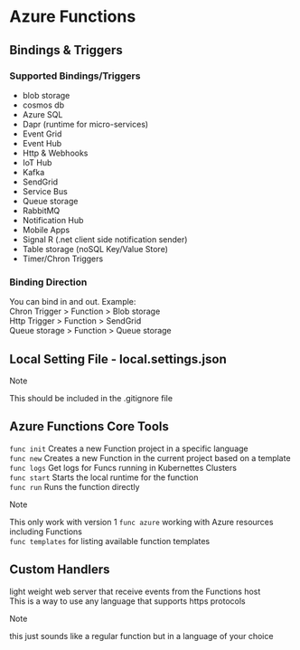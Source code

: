 # Azure Functions

## Bindings & Triggers
### Supported Bindings/Triggers
- blob storage
- cosmos db
- Azure SQL
- Dapr (runtime for micro-services)
- Event Grid
- Event Hub
- Http & Webhooks
- IoT Hub
- Kafka
- SendGrid
- Service Bus
- Queue storage
- RabbitMQ
- Notification Hub
- Mobile Apps
- Signal R (.net client side notification sender)
- Table storage (noSQL Key/Value Store)
- Timer/Chron Triggers

### Binding Direction
You can bind in and out. Example:  
Chron Trigger > Function > Blob storage  
Http Trigger > Function > SendGrid  
Queue storage > Function > Queue storage  

## Local Setting File - local.settings.json
> [!NOTE]
> This should be included in the .gitignore file

## Azure Functions Core Tools
```func init``` Creates a new Function project in a specific language  
```func new``` Creates a new Function in the current project based on a template  
```func logs``` Get logs for Funcs running in Kubernettes Clusters  
```func start``` Starts the local runtime for the function  
```func run``` Runs the function directly  
> [!NOTE]
> This only work with version 1
```func azure``` working with Azure resources including Functions  
```func templates``` for listing available function templates  

## Custom Handlers
light weight web server that receive events from the Functions host  
This is a way to use any language that supports https protocols  
> [!NOTE]
> this just sounds like a regular function but in a language of your choice

